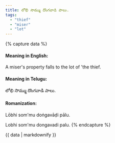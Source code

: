 ```yaml
---
title: లోభి సొమ్ము దొంగవాడి పాలు.
tags:
  - "thief"
  - "miser"
  - "lot"
---
```


{% capture data %}
#### Meaning in English:
A miser's property falls to the lot of 'the thief.

#### Meaning in Telugu:
లోభి సొమ్ము దొంగవాడి పాలు.

#### Romanization:
Lōbhi som'mu doṅgavāḍi pālu.

Lobhi som'mu dongavadi palu.
{% endcapture %}

{{ data | markdownify }}

